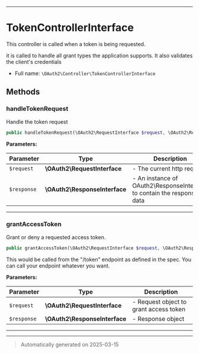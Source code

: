 ***

# TokenControllerInterface

This controller is called when a token is being requested.

it is called to handle all grant types the application supports.
It also validates the client's credentials

* Full name: `\OAuth2\Controller\TokenControllerInterface`



## Methods


### handleTokenRequest

Handle the token request

```php
public handleTokenRequest(\OAuth2\RequestInterface $request, \OAuth2\ResponseInterface $response): mixed
```








**Parameters:**

| Parameter | Type | Description |
|-----------|------|-------------|
| `$request` | **\OAuth2\RequestInterface** | - The current http request |
| `$response` | **\OAuth2\ResponseInterface** | - An instance of OAuth2\ResponseInterface to contain the response data |





***

### grantAccessToken

Grant or deny a requested access token.

```php
public grantAccessToken(\OAuth2\RequestInterface $request, \OAuth2\ResponseInterface $response): mixed
```

This would be called from the "/token" endpoint as defined in the spec.
You can call your endpoint whatever you want.






**Parameters:**

| Parameter | Type | Description |
|-----------|------|-------------|
| `$request` | **\OAuth2\RequestInterface** | - Request object to grant access token |
| `$response` | **\OAuth2\ResponseInterface** | - Response object |





***


***
> Automatically generated on 2025-03-15
